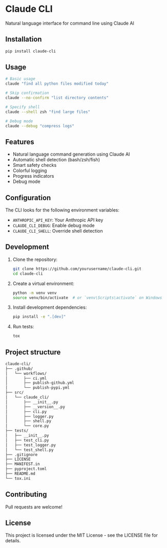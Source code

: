 # Claude CLI

Natural language interface for command line using Claude AI

## Installation

```bash
pip install claude-cli
```

## Usage

```bash
# Basic usage
claude "find all python files modified today"

# Skip confirmation
claude --no-confirm "list directory contents"

# Specify shell
claude --shell zsh "find large files"

# Debug mode
claude --debug "compress logs"
```

## Features

- Natural language command generation using Claude AI
- Automatic shell detection (bash/zsh/fish)
- Smart safety checks
- Colorful logging
- Progress indicators
- Debug mode

## Configuration

The CLI looks for the following environment variables:

- `ANTHROPIC_API_KEY`: Your Anthropic API key
- `CLAUDE_CLI_DEBUG`: Enable debug mode
- `CLAUDE_CLI_SHELL`: Override shell detection

## Development

1. Clone the repository:
   ```bash
   git clone https://github.com/yourusername/claude-cli.git
   cd claude-cli
   ```

2. Create a virtual environment:
   ```bash
   python -m venv venv
   source venv/bin/activate  # or `venv\Scripts\activate` on Windows
   ```

3. Install development dependencies:
   ```bash
   pip install -e ".[dev]"
   ```

4. Run tests:
   ```bash
   tox
   ```

## Project structure

```bash
claude-cli/
├── .github/
│   └── workflows/
│       ├── ci.yml
│       ├── publish-github.yml
│       └── publish-pypi.yml
├── src/
│   └── claude_cli/
│       ├── __init__.py
│       ├── __version__.py
│       ├── cli.py
│       ├── logger.py
│       ├── shell.py
│       └── core.py
├── tests/
│   ├── __init__.py
│   ├── test_cli.py
│   ├── test_logger.py
│   └── test_shell.py
├── .gitignore
├── LICENSE
├── MANIFEST.in
├── pyproject.toml
├── README.md
└── tox.ini
```

## Contributing

Pull requests are welcome!

## License

This project is licensed under the MIT License - see the LICENSE file for details.
